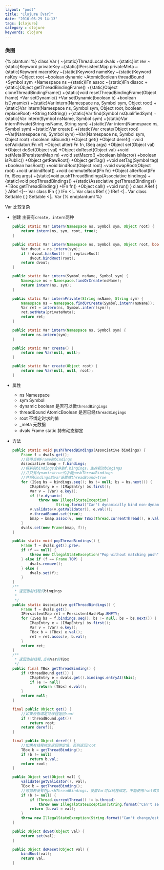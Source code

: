 ```yaml
---
layout: "post"
title: "Clojure [Var]"
date: "2016-05-29 14:13"
tags: [clojure]
category : clojure
keywords: clojure
---
```

### 类图
{% plantuml %}
class Var {
	~{static}ThreadLocal<Frame> dvals
	+{static}int rev
	~{static}Keyword privateKey
	~{static}IPersistentMap privateMeta
	~{static}Keyword macroKey
	~{static}Keyword nameKey
	~{static}Keyword nsKey
	~Object root
	~boolean dynamic
	~AtomicBoolean threadBound
	+Symbol sym
	+Namespace ns
	~{static}IFn assoc
	~{static}IFn dissoc
	+{static}Object getThreadBindingFrame()
	+{static}Object cloneThreadBindingFrame()
	+{static}void resetThreadBindingFrame(Object frame)
	+Var setDynamic()
	+Var setDynamic(boolean b)
	+boolean isDynamic()
	+{static}Var intern(Namespace ns, Symbol sym, Object root)
	+{static}Var intern(Namespace ns, Symbol sym, Object root, boolean replaceRoot)
	+String toString()
	+{static}Var find(Symbol nsQualifiedSym)
	+{static}Var intern(Symbol nsName, Symbol sym)
	+{static}Var internPrivate(String nsName, String sym)
	+{static}Var intern(Namespace ns, Symbol sym)
	+{static}Var create()
	+{static}Var create(Object root)
	~Var(Namespace ns, Symbol sym)
	~Var(Namespace ns, Symbol sym, Object root)
	+boolean isBound()
	+Object get()
	+Object deref()
	+void setValidator(IFn vf)
	+Object alter(IFn fn, ISeq args)
	+Object set(Object val)
	+Object doSet(Object val)
	+Object doReset(Object val)
	+void setMeta(IPersistentMap m)
	+void setMacro()
	+boolean isMacro()
	+boolean isPublic()
	+Object getRawRoot()
	+Object getTag()
	+void setTag(Symbol tag)
	+boolean hasRoot()
	+void bindRoot(Object root)
	~void swapRoot(Object root)
	+void unbindRoot()
	+void commuteRoot(IFn fn)
	+Object alterRoot(IFn fn, ISeq args)
	+{static}void pushThreadBindings(Associative bindings)
	+{static}void popThreadBindings()
	+{static}Associative getThreadBindings()
	+TBox getThreadBinding()
	+IFn fn()
	+Object call()
	+void run()
}
class ARef {
}
ARef <|-- Var
class IFn {
}
IFn <|.. Var
class IRef {
}
IRef <|.. Var
class Settable {
}
Settable <|.. Var
{% endplantuml %}

Var 比较复杂
+ 创建 主要有`create`，`intern`两种
	```java
	public static Var intern(Namespace ns, Symbol sym, Object root) {
		return intern(ns, sym, root, true);
	}

	public static Var intern(Namespace ns, Symbol sym, Object root, boolean replaceRoot) {
		Var dvout = ns.intern(sym);
		if (!dvout.hasRoot() || replaceRoot)
			dvout.bindRoot(root);
		return dvout;
	}

	public static Var intern(Symbol nsName, Symbol sym) {
		Namespace ns = Namespace.findOrCreate(nsName);
		return intern(ns, sym);
	}

	public static Var internPrivate(String nsName, String sym) {
		Namespace ns = Namespace.findOrCreate(Symbol.intern(nsName));
		Var ret = intern(ns, Symbol.intern(sym));
		ret.setMeta(privateMeta);
		return ret;
	}

	public static Var intern(Namespace ns, Symbol sym) {
		return ns.intern(sym);
	}

	public static Var create() {
		return new Var(null, null);
	}

	public static Var create(Object root) {
		return new Var(null, null, root);
	}
	```
+ 属性
  + ns Namespace
  + sym Symbol
  + dynamic boolean 是否可以做`threadBingings`
  + threadBound AtomicBoolean 是否已经`threadBingings`
  + root 不绑定时求的值
  + \_meta 元数据
  + dvals Frame static 持有动态绑定

+ 方法
	```java
	public static void pushThreadBindings(Associative bindings) {
		Frame f = dvals.get();
		//获得当前Frame的bindings
		Associative bmap = f.bindings;
		//将新的bindings合并到f.bingings，生存新的bingings
		//并只有dynamic=true的才能pushThreadBindings
		//并将bindings的var设置成threadBound=true
		for (ISeq bs = bindings.seq(); bs != null; bs = bs.next()) {
			IMapEntry e = (IMapEntry) bs.first();
			Var v = (Var) e.key();
			if (!v.dynamic)
				throw new IllegalStateException(
						String.format("Can't dynamically bind non-dynamic var: %s/%s", v.ns, v.sym));
			v.validate(v.getValidator(), e.val());
			v.threadBound.set(true);
			bmap = bmap.assoc(v, new TBox(Thread.currentThread(), e.val()));
		}
		dvals.set(new Frame(bmap, f));
	}

	public static void popThreadBindings() {
		Frame f = dvals.get().prev;
		if (f == null) {
			throw new IllegalStateException("Pop without matching push");
		} else if (f == Frame.TOP) {
			dvals.remove();
		} else {
			dvals.set(f);
		}
	}
	/**
	 * 返回当前线程的bingings
	 *
	 */
	public static Associative getThreadBindings() {
		Frame f = dvals.get();
		IPersistentMap ret = PersistentHashMap.EMPTY;
		for (ISeq bs = f.bindings.seq(); bs != null; bs = bs.next()) {
			IMapEntry e = (IMapEntry) bs.first();
			Var v = (Var) e.key();
			TBox b = (TBox) e.val();
			ret = ret.assoc(v, b.val);
		}
		return ret;
	}
	/**
	 * 返回当前线程,当前Var的TBox
	 */
	public final TBox getThreadBinding() {
		if (threadBound.get()) {
			IMapEntry e = dvals.get().bindings.entryAt(this);
			if (e != null)
				return (TBox) e.val();
		}
		return null;
	}

	final public Object get() {
		//如果没有绑定过线程返回root
		if (!threadBound.get())
			return root;
		return deref();
	}

	final public Object deref() {
		//如果有线程绑定返回绑定值，否则返回root
		TBox b = getThreadBinding();
		if (b != null)
			return b.val;
		return root;
	}

	public Object set(Object val) {
		validate(getValidator(), val);
		TBox b = getThreadBinding();
		//可见若没有在pushThreadBindings，设置Var可以线程绑定，不能使用!set改变值。
		if (b != null) {
			if (Thread.currentThread() != b.thread)
				throw new IllegalStateException(String.format("Can't set!: %s from non-binding thread", sym));
			return (b.val = val);
		}
		throw new IllegalStateException(String.format("Can't change/establish root binding of: %s with set", sym));
	}

	public Object doSet(Object val) {
		return set(val);
	}

	public Object doReset(Object val) {
		bindRoot(val);
		return val;
	}
	```
